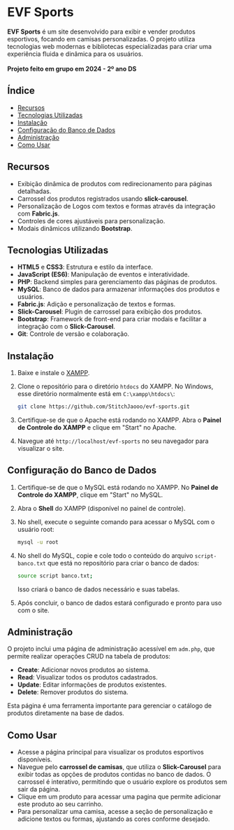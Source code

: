 # EVF Sports

**EVF Sports** é um site desenvolvido para exibir e vender produtos esportivos, focando em camisas personalizadas. O projeto utiliza tecnologias web modernas e bibliotecas especializadas para criar uma experiência fluida e dinâmica para os usuários.
<br><br>
**Projeto feito em grupo em 2024 - 2º ano DS**

## Índice

- [Recursos](#recursos)
- [Tecnologias Utilizadas](#tecnologias-utilizadas)
- [Instalação](#instalação)
- [Configuração do Banco de Dados](#configuracao-do-banco-de-dados)
- [Administração](#administração)
- [Como Usar](#como-usar)

## Recursos

- Exibição dinâmica de produtos com redirecionamento para páginas detalhadas.
- Carrossel dos produtos registrados usando **slick-carousel**.
- Personalização de Logos com textos e formas através da integração com **Fabric.js**.
- Controles de cores ajustáveis para personalização.
- Modais dinâmicos utilizando **Bootstrap**.

## Tecnologias Utilizadas

- **HTML5** e **CSS3**: Estrutura e estilo da interface.
- **JavaScript (ES6)**: Manipulação de eventos e interatividade.
- **PHP**: Backend simples para gerenciamento das páginas de produtos.
- **MySQL**: Banco de dados para armazenar informações dos produtos e usuários.
- **Fabric.js**: Adição e personalização de textos e formas.
- **Slick-Carousel**: Plugin de carrossel para exibição dos produtos.
- **Bootstrap**: Framework de front-end para criar modais e facilitar a integração com o **Slick-Carousel**.
- **Git**: Controle de versão e colaboração.

## Instalação

1. Baixe e instale o [XAMPP](https://www.apachefriends.org/pt_br/index.html).

2. Clone o repositório para o diretório `htdocs` do XAMPP. No Windows, esse diretório normalmente está em `C:\xampp\htdocs\`:

    ```bash
    git clone https://github.com/StitchJaooo/evf-sports.git
    ```

3. Certifique-se de que o Apache está rodando no XAMPP. Abra o **Painel de Controle do XAMPP** e clique em "Start" no Apache.

4. Navegue até `http://localhost/evf-sports` no seu navegador para visualizar o site.

## Configuração do Banco de Dados

1. Certifique-se de que o MySQL está rodando no XAMPP. No **Painel de Controle do XAMPP**, clique em "Start" no MySQL.

2. Abra o **Shell** do XAMPP (disponível no painel de controle).

3. No shell, execute o seguinte comando para acessar o MySQL com o usuário root:

    ```bash
    mysql -u root
    ```

4. No shell do MySQL, copie e cole todo o conteúdo do arquivo `script-banco.txt` que está no repositório para criar o banco de dados:

    ```bash
    source script banco.txt;
    ```

    Isso criará o banco de dados necessário e suas tabelas.

5. Após concluir, o banco de dados estará configurado e pronto para uso com o site.

## Administração

O projeto inclui uma página de administração acessível em `adm.php`, que permite realizar operações CRUD na tabela de produtos:

- **Create**: Adicionar novos produtos ao sistema.
- **Read**: Visualizar todos os produtos cadastrados.
- **Update**: Editar informações de produtos existentes.
- **Delete**: Remover produtos do sistema.

Esta página é uma ferramenta importante para gerenciar o catálogo de produtos diretamente na base de dados.

## Como Usar

- Acesse a página principal para visualizar os produtos esportivos disponíveis.
- Navegue pelo **carrossel de camisas**, que utiliza o **Slick-Carousel** para exibir todas as opções de produtos contidas no banco de dados. O carrossel é interativo, permitindo que o usuário explore os produtos sem sair da página.
- Clique em um produto para acessar uma pagina que permite adicionar este produto ao seu carrinho.
- Para personalizar uma camisa, acesse a seção de personalização e adicione textos ou formas, ajustando as cores conforme desejado.
